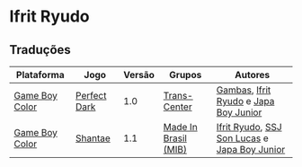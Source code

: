 # Ifrit Ryudo

## Traduções

| Plataforma | Jogo | Versão | Grupos | Autores |
| ----------- | ----------- | ----------- | ----------- | ----------- |
| [Game Boy Color](../../traducoes/game-boy-color/) | [Perfect Dark](../../traducoes/game-boy-color/perfect-dark_gambas-ifrit-ryudo-japa-boy-junior/) | 1.0 | [Trans\-Center](../../grupos/trans-center/) | [Gambas](../../autores/gambas/), [Ifrit Ryudo](../../autores/ifrit-ryudo/) e [Japa Boy Junior](../../autores/japa-boy-junior/) |
| [Game Boy Color](../../traducoes/game-boy-color/) | [Shantae](../../traducoes/game-boy-color/shantae_ifrit-ryudo-ssj-son-lucas-japa-boy-junior/) | 1.1 | [Made In Brasil \(MIB\)](../../grupos/made-in-brasil-mib/) | [Ifrit Ryudo](../../autores/ifrit-ryudo/), [SSJ Son Lucas](../../autores/ssj-son-lucas/) e [Japa Boy Junior](../../autores/japa-boy-junior/) |